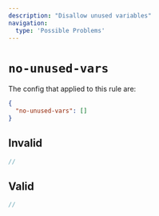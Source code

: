 ```yaml
---
description: "Disallow unused variables"
navigation:
  type: 'Possible Problems'
---
```


# `no-unused-vars`

The config that applied to this rule are:

```json
{
  "no-unused-vars": []
}
```

## Invalid

```js invalid
//
```

## Valid

```js valid
//
```
  